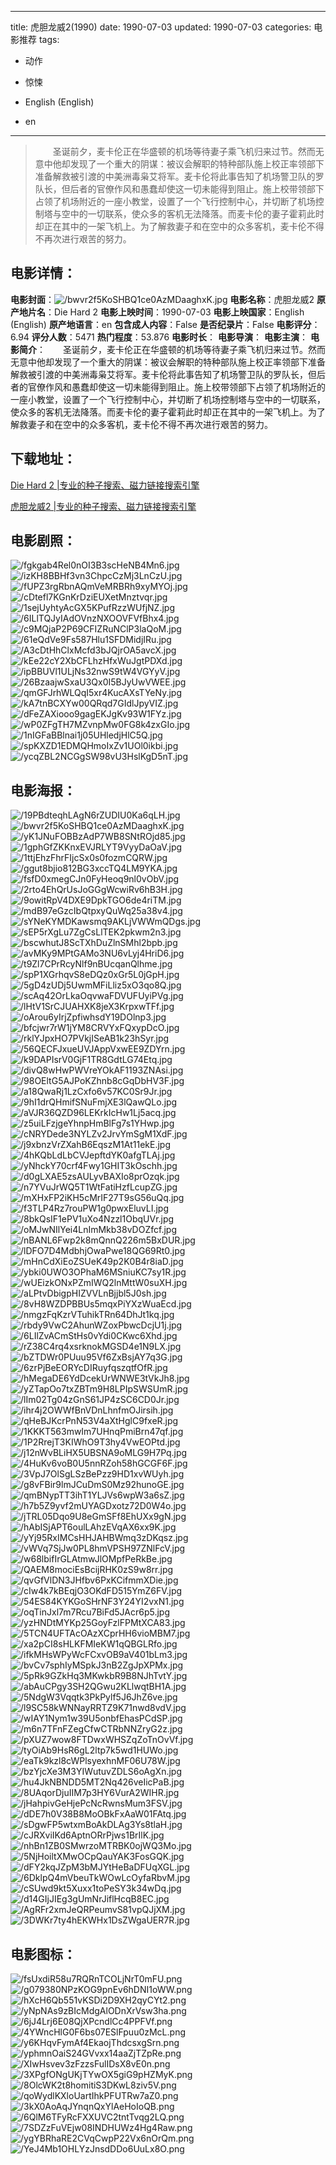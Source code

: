 
---
title: 虎胆龙威2(1990)
date: 1990-07-03
updated: 1990-07-03
categories: 电影推荐
tags:
- 动作
- 惊悚

- English (English)
- en
---


> 　　圣诞前夕，麦卡伦正在华盛顿的机场等待妻子乘飞机归来过节。然而无意中他却发现了一个重大的阴谋：被议会解职的特种部队施上校正率领部下准备解救被引渡的中美洲毒枭艾将军。麦卡伦将此事告知了机场警卫队的罗队长，但后者的官僚作风和愚蠢却使这一切未能得到阻止。施上校带领部下占领了机场附近的一座小教堂，设置了一个飞行控制中心，并切断了机场控制塔与空中的一切联系，使众多的客机无法降落。而麦卡伦的妻子霍莉此时却正在其中的一架飞机上。为了解救妻子和在空中的众多客机，麦卡伦不得不再次进行艰苦的努力。

## **电影详情**：

**电影封面**：<img src="https://image.tmdb.org/t/p/w200/bwvr2f5KoSHBQ1ce0AzMDaaghxK.jpg" alt="/bwvr2f5KoSHBQ1ce0AzMDaaghxK.jpg" title="/bwvr2f5KoSHBQ1ce0AzMDaaghxK.jpg">
**电影名称**：虎胆龙威2
**原产地片名**：Die Hard 2
**电影上映时间**：1990-07-03
**电影上映国家**：English (English)
**原产地语言**：en
**包含成人内容**：False
**是否纪录片**：False
**电影评分**：6.94
**评分人数**：5471
**热门程度**：53.876
**电影时长**：
**电影导演**：
**电影主演**：
**电影简介**：　　圣诞前夕，麦卡伦正在华盛顿的机场等待妻子乘飞机归来过节。然而无意中他却发现了一个重大的阴谋：被议会解职的特种部队施上校正率领部下准备解救被引渡的中美洲毒枭艾将军。麦卡伦将此事告知了机场警卫队的罗队长，但后者的官僚作风和愚蠢却使这一切未能得到阻止。施上校带领部下占领了机场附近的一座小教堂，设置了一个飞行控制中心，并切断了机场控制塔与空中的一切联系，使众多的客机无法降落。而麦卡伦的妻子霍莉此时却正在其中的一架飞机上。为了解救妻子和在空中的众多客机，麦卡伦不得不再次进行艰苦的努力。

## **下载地址**：
[Die Hard 2 |专业的种子搜索、磁力链接搜索引擎](https://movie.amd794.com:2083/?search=Die%20Hard%202&ordering=&mode=match_phrase&page_size=10&page=1)

[虎胆龙威2 |专业的种子搜索、磁力链接搜索引擎](https://movie.amd794.com:2083/?search=%E8%99%8E%E8%83%86%E9%BE%99%E5%A8%812&ordering=&mode=match_phrase&page_size=10&page=1)
 

## **电影剧照**：
<img src="https://image.tmdb.org/t/p/original/fgkgab4Rel0nOI3B3scHeNB4Mn6.jpg" alt="/fgkgab4Rel0nOI3B3scHeNB4Mn6.jpg" title="/fgkgab4Rel0nOI3B3scHeNB4Mn6.jpg"><img src="https://image.tmdb.org/t/p/original/izKH8BBHf3vn3ChpcCzMj3LnCzU.jpg" alt="/izKH8BBHf3vn3ChpcCzMj3LnCzU.jpg" title="/izKH8BBHf3vn3ChpcCzMj3LnCzU.jpg"><img src="https://image.tmdb.org/t/p/original/fUPZ3rgRbnAQmVeMRBRh9xyMYOj.jpg" alt="/fUPZ3rgRbnAQmVeMRBRh9xyMYOj.jpg" title="/fUPZ3rgRbnAQmVeMRBRh9xyMYOj.jpg"><img src="https://image.tmdb.org/t/p/original/cDtefl7KGnKrDziEUXetMnztvqr.jpg" alt="/cDtefl7KGnKrDziEUXetMnztvqr.jpg" title="/cDtefl7KGnKrDziEUXetMnztvqr.jpg"><img src="https://image.tmdb.org/t/p/original/1sejUyhtyAcGX5KPufRzzWUfjNZ.jpg" alt="/1sejUyhtyAcGX5KPufRzzWUfjNZ.jpg" title="/1sejUyhtyAcGX5KPufRzzWUfjNZ.jpg"><img src="https://image.tmdb.org/t/p/original/6ILlTQJyIAdOVnzNXOOVFVfBhx4.jpg" alt="/6ILlTQJyIAdOVnzNXOOVFVfBhx4.jpg" title="/6ILlTQJyIAdOVnzNXOOVFVfBhx4.jpg"><img src="https://image.tmdb.org/t/p/original/c9MQjaP2P69CFIZRuNClP3laQoM.jpg" alt="/c9MQjaP2P69CFIZRuNClP3laQoM.jpg" title="/c9MQjaP2P69CFIZRuNClP3laQoM.jpg"><img src="https://image.tmdb.org/t/p/original/61eQdVe9Fs587Hlu1SFDMidjIRu.jpg" alt="/61eQdVe9Fs587Hlu1SFDMidjIRu.jpg" title="/61eQdVe9Fs587Hlu1SFDMidjIRu.jpg"><img src="https://image.tmdb.org/t/p/original/A3cDtHhClxMcfd3bJQjrOA5avcX.jpg" alt="/A3cDtHhClxMcfd3bJQjrOA5avcX.jpg" title="/A3cDtHhClxMcfd3bJQjrOA5avcX.jpg"><img src="https://image.tmdb.org/t/p/original/kEe22cY2XbCFLhzHfxWuJgtPDXd.jpg" alt="/kEe22cY2XbCFLhzHfxWuJgtPDXd.jpg" title="/kEe22cY2XbCFLhzHfxWuJgtPDXd.jpg"><img src="https://image.tmdb.org/t/p/original/ipBBUVl1ULjNs32nwS9tW4VGYyV.jpg" alt="/ipBBUVl1ULjNs32nwS9tW4VGYyV.jpg" title="/ipBBUVl1ULjNs32nwS9tW4VGYyV.jpg"><img src="https://image.tmdb.org/t/p/original/26BzaajwSxaU3Qx0I5BJyUwVWEE.jpg" alt="/26BzaajwSxaU3Qx0I5BJyUwVWEE.jpg" title="/26BzaajwSxaU3Qx0I5BJyUwVWEE.jpg"><img src="https://image.tmdb.org/t/p/original/qmGFJrhWLQqI5xr4KucAXsTYeNy.jpg" alt="/qmGFJrhWLQqI5xr4KucAXsTYeNy.jpg" title="/qmGFJrhWLQqI5xr4KucAXsTYeNy.jpg"><img src="https://image.tmdb.org/t/p/original/kA7tnBCXYw00QRqd7GIdlJpyVIZ.jpg" alt="/kA7tnBCXYw00QRqd7GIdlJpyVIZ.jpg" title="/kA7tnBCXYw00QRqd7GIdlJpyVIZ.jpg"><img src="https://image.tmdb.org/t/p/original/dFeZAXiooo9gagEKJgKv93W1FYz.jpg" alt="/dFeZAXiooo9gagEKJgKv93W1FYz.jpg" title="/dFeZAXiooo9gagEKJgKv93W1FYz.jpg"><img src="https://image.tmdb.org/t/p/original/wP0ZFgTH7MZvnpMw0FG8k4zxGIo.jpg" alt="/wP0ZFgTH7MZvnpMw0FG8k4zxGIo.jpg" title="/wP0ZFgTH7MZvnpMw0FG8k4zxGIo.jpg"><img src="https://image.tmdb.org/t/p/original/1nIGFaBBlnai1j05UHledjHlC5Q.jpg" alt="/1nIGFaBBlnai1j05UHledjHlC5Q.jpg" title="/1nIGFaBBlnai1j05UHledjHlC5Q.jpg"><img src="https://image.tmdb.org/t/p/original/spKXZD1EDMQHmoIxZv1UOl0ikbi.jpg" alt="/spKXZD1EDMQHmoIxZv1UOl0ikbi.jpg" title="/spKXZD1EDMQHmoIxZv1UOl0ikbi.jpg"><img src="https://image.tmdb.org/t/p/original/ycqZBL2NCGgSW98vU3HslKgD5nT.jpg" alt="/ycqZBL2NCGgSW98vU3HslKgD5nT.jpg" title="/ycqZBL2NCGgSW98vU3HslKgD5nT.jpg">

## **电影海报**：
<img src="https://image.tmdb.org/t/p/original/19PBdteqhLAgN6rZUDIU0Ka6qLH.jpg" alt="/19PBdteqhLAgN6rZUDIU0Ka6qLH.jpg" title="/19PBdteqhLAgN6rZUDIU0Ka6qLH.jpg"><img src="https://image.tmdb.org/t/p/original/bwvr2f5KoSHBQ1ce0AzMDaaghxK.jpg" alt="/bwvr2f5KoSHBQ1ce0AzMDaaghxK.jpg" title="/bwvr2f5KoSHBQ1ce0AzMDaaghxK.jpg"><img src="https://image.tmdb.org/t/p/original/yK1JNuFOBBzAdP7WB8SNtROjd85.jpg" alt="/yK1JNuFOBBzAdP7WB8SNtROjd85.jpg" title="/yK1JNuFOBBzAdP7WB8SNtROjd85.jpg"><img src="https://image.tmdb.org/t/p/original/1gphGfZKKnxEVJRLYT9VyyDaOaV.jpg" alt="/1gphGfZKKnxEVJRLYT9VyyDaOaV.jpg" title="/1gphGfZKKnxEVJRLYT9VyyDaOaV.jpg"><img src="https://image.tmdb.org/t/p/original/1ttjEhzFhrFIjcSx0s0fozmCQRW.jpg" alt="/1ttjEhzFhrFIjcSx0s0fozmCQRW.jpg" title="/1ttjEhzFhrFIjcSx0s0fozmCQRW.jpg"><img src="https://image.tmdb.org/t/p/original/ggut8bjio812BG3xccTQ4LM9YKA.jpg" alt="/ggut8bjio812BG3xccTQ4LM9YKA.jpg" title="/ggut8bjio812BG3xccTQ4LM9YKA.jpg"><img src="https://image.tmdb.org/t/p/original/fsfD0xmegCJn0FyHeoq9nl0vObV.jpg" alt="/fsfD0xmegCJn0FyHeoq9nl0vObV.jpg" title="/fsfD0xmegCJn0FyHeoq9nl0vObV.jpg"><img src="https://image.tmdb.org/t/p/original/2rto4EhQrUsJoGGgWcwiRv6hB3H.jpg" alt="/2rto4EhQrUsJoGGgWcwiRv6hB3H.jpg" title="/2rto4EhQrUsJoGGgWcwiRv6hB3H.jpg"><img src="https://image.tmdb.org/t/p/original/9owitRpV4DXE9DpkTGO6de4riTM.jpg" alt="/9owitRpV4DXE9DpkTGO6de4riTM.jpg" title="/9owitRpV4DXE9DpkTGO6de4riTM.jpg"><img src="https://image.tmdb.org/t/p/original/mdB97eGzcIbQtpxyQuWq25a38v4.jpg" alt="/mdB97eGzcIbQtpxyQuWq25a38v4.jpg" title="/mdB97eGzcIbQtpxyQuWq25a38v4.jpg"><img src="https://image.tmdb.org/t/p/original/sYNeKYMDKawsmq9AKLjVWWmQDgs.jpg" alt="/sYNeKYMDKawsmq9AKLjVWWmQDgs.jpg" title="/sYNeKYMDKawsmq9AKLjVWWmQDgs.jpg"><img src="https://image.tmdb.org/t/p/original/sEP5rXgLu7ZgCsLlTEK2pkwm2n3.jpg" alt="/sEP5rXgLu7ZgCsLlTEK2pkwm2n3.jpg" title="/sEP5rXgLu7ZgCsLlTEK2pkwm2n3.jpg"><img src="https://image.tmdb.org/t/p/original/bscwhutJ8ScTXhDuZlnSMhl2bpb.jpg" alt="/bscwhutJ8ScTXhDuZlnSMhl2bpb.jpg" title="/bscwhutJ8ScTXhDuZlnSMhl2bpb.jpg"><img src="https://image.tmdb.org/t/p/original/avMKy9MPtGAMo3NU6vLyj4HriD6.jpg" alt="/avMKy9MPtGAMo3NU6vLyj4HriD6.jpg" title="/avMKy9MPtGAMo3NU6vLyj4HriD6.jpg"><img src="https://image.tmdb.org/t/p/original/t9Zl7CPrRcyNlf9nBUcqanQlhme.jpg" alt="/t9Zl7CPrRcyNlf9nBUcqanQlhme.jpg" title="/t9Zl7CPrRcyNlf9nBUcqanQlhme.jpg"><img src="https://image.tmdb.org/t/p/original/spP1XGrhqvS8eDQz0xGr5L0jGpH.jpg" alt="/spP1XGrhqvS8eDQz0xGr5L0jGpH.jpg" title="/spP1XGrhqvS8eDQz0xGr5L0jGpH.jpg"><img src="https://image.tmdb.org/t/p/original/5gD4zUDj5UwmMFiLliz5xO3qo8Q.jpg" alt="/5gD4zUDj5UwmMFiLliz5xO3qo8Q.jpg" title="/5gD4zUDj5UwmMFiLliz5xO3qo8Q.jpg"><img src="https://image.tmdb.org/t/p/original/scAq42OrLkaOqvwaFDVUFUyiPVg.jpg" alt="/scAq42OrLkaOqvwaFDVUFUyiPVg.jpg" title="/scAq42OrLkaOqvwaFDVUFUyiPVg.jpg"><img src="https://image.tmdb.org/t/p/original/lHtV1SrCJUAHXK8jeX3KrpxwTFf.jpg" alt="/lHtV1SrCJUAHXK8jeX3KrpxwTFf.jpg" title="/lHtV1SrCJUAHXK8jeX3KrpxwTFf.jpg"><img src="https://image.tmdb.org/t/p/original/oArou6yIrjZpfiwhsdY19DOlnp3.jpg" alt="/oArou6yIrjZpfiwhsdY19DOlnp3.jpg" title="/oArou6yIrjZpfiwhsdY19DOlnp3.jpg"><img src="https://image.tmdb.org/t/p/original/bfcjwr7rW1jYM8CRVYxFQxypDcO.jpg" alt="/bfcjwr7rW1jYM8CRVYxFQxypDcO.jpg" title="/bfcjwr7rW1jYM8CRVYxFQxypDcO.jpg"><img src="https://image.tmdb.org/t/p/original/rklYJpxHO7PVkjISeAB1k23hSyr.jpg" alt="/rklYJpxHO7PVkjISeAB1k23hSyr.jpg" title="/rklYJpxHO7PVkjISeAB1k23hSyr.jpg"><img src="https://image.tmdb.org/t/p/original/56QECFJxueUVJAppVxwEE9ZDYrn.jpg" alt="/56QECFJxueUVJAppVxwEE9ZDYrn.jpg" title="/56QECFJxueUVJAppVxwEE9ZDYrn.jpg"><img src="https://image.tmdb.org/t/p/original/k9DAPIsrV0GjF1TR8GdtLG74Etq.jpg" alt="/k9DAPIsrV0GjF1TR8GdtLG74Etq.jpg" title="/k9DAPIsrV0GjF1TR8GdtLG74Etq.jpg"><img src="https://image.tmdb.org/t/p/original/divQ8wHwPWVreYOkAF1193ZNAsi.jpg" alt="/divQ8wHwPWVreYOkAF1193ZNAsi.jpg" title="/divQ8wHwPWVreYOkAF1193ZNAsi.jpg"><img src="https://image.tmdb.org/t/p/original/98OEltG5AJPoKZhnb8cGqDbHV3F.jpg" alt="/98OEltG5AJPoKZhnb8cGqDbHV3F.jpg" title="/98OEltG5AJPoKZhnb8cGqDbHV3F.jpg"><img src="https://image.tmdb.org/t/p/original/a18QwaRj1LzCxfo6v57KC0Sr9Jr.jpg" alt="/a18QwaRj1LzCxfo6v57KC0Sr9Jr.jpg" title="/a18QwaRj1LzCxfo6v57KC0Sr9Jr.jpg"><img src="https://image.tmdb.org/t/p/original/9hI1drQHmifSNuFmjXE3lQawQLo.jpg" alt="/9hI1drQHmifSNuFmjXE3lQawQLo.jpg" title="/9hI1drQHmifSNuFmjXE3lQawQLo.jpg"><img src="https://image.tmdb.org/t/p/original/aVJR36QZD96LEKrkIcHw1Lj5acq.jpg" alt="/aVJR36QZD96LEKrkIcHw1Lj5acq.jpg" title="/aVJR36QZD96LEKrkIcHw1Lj5acq.jpg"><img src="https://image.tmdb.org/t/p/original/z5uiLFzjgeYhnpHmBlFg7s1YHwp.jpg" alt="/z5uiLFzjgeYhnpHmBlFg7s1YHwp.jpg" title="/z5uiLFzjgeYhnpHmBlFg7s1YHwp.jpg"><img src="https://image.tmdb.org/t/p/original/cNRYDede3NYLZv2JrvYmSgM1XdF.jpg" alt="/cNRYDede3NYLZv2JrvYmSgM1XdF.jpg" title="/cNRYDede3NYLZv2JrvYmSgM1XdF.jpg"><img src="https://image.tmdb.org/t/p/original/j9xbnzVrZXahB6EqszM1At11ekE.jpg" alt="/j9xbnzVrZXahB6EqszM1At11ekE.jpg" title="/j9xbnzVrZXahB6EqszM1At11ekE.jpg"><img src="https://image.tmdb.org/t/p/original/4hKQbLdLbCVJepftdYK0afgTLAj.jpg" alt="/4hKQbLdLbCVJepftdYK0afgTLAj.jpg" title="/4hKQbLdLbCVJepftdYK0afgTLAj.jpg"><img src="https://image.tmdb.org/t/p/original/yNhckY70crf4Fwy1GHIT3kOschh.jpg" alt="/yNhckY70crf4Fwy1GHIT3kOschh.jpg" title="/yNhckY70crf4Fwy1GHIT3kOschh.jpg"><img src="https://image.tmdb.org/t/p/original/d0gLXAE5zsAULyvBAXIo8prOzqk.jpg" alt="/d0gLXAE5zsAULyvBAXIo8prOzqk.jpg" title="/d0gLXAE5zsAULyvBAXIo8prOzqk.jpg"><img src="https://image.tmdb.org/t/p/original/n7YVuJrWQ5T1WtFatiHzfLcupZG.jpg" alt="/n7YVuJrWQ5T1WtFatiHzfLcupZG.jpg" title="/n7YVuJrWQ5T1WtFatiHzfLcupZG.jpg"><img src="https://image.tmdb.org/t/p/original/mXHxFP2iKH5cMrIF27T9sG56uQq.jpg" alt="/mXHxFP2iKH5cMrIF27T9sG56uQq.jpg" title="/mXHxFP2iKH5cMrIF27T9sG56uQq.jpg"><img src="https://image.tmdb.org/t/p/original/f3TLP4Rz7rouPW1g0pwxEluvLI.jpg" alt="/f3TLP4Rz7rouPW1g0pwxEluvLI.jpg" title="/f3TLP4Rz7rouPW1g0pwxEluvLI.jpg"><img src="https://image.tmdb.org/t/p/original/8bkQsIF1ePV1uXo4Nzzl1ObqUVr.jpg" alt="/8bkQsIF1ePV1uXo4Nzzl1ObqUVr.jpg" title="/8bkQsIF1ePV1uXo4Nzzl1ObqUVr.jpg"><img src="https://image.tmdb.org/t/p/original/oMJwNIlYei4LnImMkb38vDOZfcf.jpg" alt="/oMJwNIlYei4LnImMkb38vDOZfcf.jpg" title="/oMJwNIlYei4LnImMkb38vDOZfcf.jpg"><img src="https://image.tmdb.org/t/p/original/nBANL6Fwp2k8mQnnQ226m5BxDUR.jpg" alt="/nBANL6Fwp2k8mQnnQ226m5BxDUR.jpg" title="/nBANL6Fwp2k8mQnnQ226m5BxDUR.jpg"><img src="https://image.tmdb.org/t/p/original/lDFO7D4MdbhjOwaPwe18QG69Rt0.jpg" alt="/lDFO7D4MdbhjOwaPwe18QG69Rt0.jpg" title="/lDFO7D4MdbhjOwaPwe18QG69Rt0.jpg"><img src="https://image.tmdb.org/t/p/original/mHnCdXiEoZSUeK49p2K0B4r8iaD.jpg" alt="/mHnCdXiEoZSUeK49p2K0B4r8iaD.jpg" title="/mHnCdXiEoZSUeK49p2K0B4r8iaD.jpg"><img src="https://image.tmdb.org/t/p/original/ybki0UWO3OPhaM6MSniuKC7sy1R.jpg" alt="/ybki0UWO3OPhaM6MSniuKC7sy1R.jpg" title="/ybki0UWO3OPhaM6MSniuKC7sy1R.jpg"><img src="https://image.tmdb.org/t/p/original/wUEizkONxPZmIWQ2lnMttW0suXH.jpg" alt="/wUEizkONxPZmIWQ2lnMttW0suXH.jpg" title="/wUEizkONxPZmIWQ2lnMttW0suXH.jpg"><img src="https://image.tmdb.org/t/p/original/aLPtvDbigpHIZVVLnBjjbl5J0sh.jpg" alt="/aLPtvDbigpHIZVVLnBjjbl5J0sh.jpg" title="/aLPtvDbigpHIZVVLnBjjbl5J0sh.jpg"><img src="https://image.tmdb.org/t/p/original/8vH8WZDPBBUs5mqxPiYXzWuaEcd.jpg" alt="/8vH8WZDPBBUs5mqxPiYXzWuaEcd.jpg" title="/8vH8WZDPBBUs5mqxPiYXzWuaEcd.jpg"><img src="https://image.tmdb.org/t/p/original/nmgzFqKzrVTuhikTRn64DhJt1kq.jpg" alt="/nmgzFqKzrVTuhikTRn64DhJt1kq.jpg" title="/nmgzFqKzrVTuhikTRn64DhJt1kq.jpg"><img src="https://image.tmdb.org/t/p/original/rbdy9VwC2AhunWZoxPbwcDcjU1j.jpg" alt="/rbdy9VwC2AhunWZoxPbwcDcjU1j.jpg" title="/rbdy9VwC2AhunWZoxPbwcDcjU1j.jpg"><img src="https://image.tmdb.org/t/p/original/6LIlZvACmStHs0vYdi0CKwc6Xhd.jpg" alt="/6LIlZvACmStHs0vYdi0CKwc6Xhd.jpg" title="/6LIlZvACmStHs0vYdi0CKwc6Xhd.jpg"><img src="https://image.tmdb.org/t/p/original/rZ38C4rq4xsrknokMGSD4e1N9LX.jpg" alt="/rZ38C4rq4xsrknokMGSD4e1N9LX.jpg" title="/rZ38C4rq4xsrknokMGSD4e1N9LX.jpg"><img src="https://image.tmdb.org/t/p/original/bZTDWr0PUuu95Vf6ZxBsjAY7q3G.jpg" alt="/bZTDWr0PUuu95Vf6ZxBsjAY7q3G.jpg" title="/bZTDWr0PUuu95Vf6ZxBsjAY7q3G.jpg"><img src="https://image.tmdb.org/t/p/original/6zrPjBeEORYcDIRuyfqszqtfOfR.jpg" alt="/6zrPjBeEORYcDIRuyfqszqtfOfR.jpg" title="/6zrPjBeEORYcDIRuyfqszqtfOfR.jpg"><img src="https://image.tmdb.org/t/p/original/hMegaDE6YdDcekUrWNWE3tVkJh8.jpg" alt="/hMegaDE6YdDcekUrWNWE3tVkJh8.jpg" title="/hMegaDE6YdDcekUrWNWE3tVkJh8.jpg"><img src="https://image.tmdb.org/t/p/original/yZTapOo7txZBTm9H8LPIpSWSUmR.jpg" alt="/yZTapOo7txZBTm9H8LPIpSWSUmR.jpg" title="/yZTapOo7txZBTm9H8LPIpSWSUmR.jpg"><img src="https://image.tmdb.org/t/p/original/lIm02Tg04zGnS61JP4zSC6CD0Jr.jpg" alt="/lIm02Tg04zGnS61JP4zSC6CD0Jr.jpg" title="/lIm02Tg04zGnS61JP4zSC6CD0Jr.jpg"><img src="https://image.tmdb.org/t/p/original/ihr4j2OWWfBnVDnLhnfmOJirsih.jpg" alt="/ihr4j2OWWfBnVDnLhnfmOJirsih.jpg" title="/ihr4j2OWWfBnVDnLhnfmOJirsih.jpg"><img src="https://image.tmdb.org/t/p/original/qHeBJKcrPnN53V4aXtHglC9fxeR.jpg" alt="/qHeBJKcrPnN53V4aXtHglC9fxeR.jpg" title="/qHeBJKcrPnN53V4aXtHglC9fxeR.jpg"><img src="https://image.tmdb.org/t/p/original/1KKKT563mwIm7UHnqPmiBrn47qf.jpg" alt="/1KKKT563mwIm7UHnqPmiBrn47qf.jpg" title="/1KKKT563mwIm7UHnqPmiBrn47qf.jpg"><img src="https://image.tmdb.org/t/p/original/1P2RrejT3KIWhO9T3hy4VwEOPtd.jpg" alt="/1P2RrejT3KIWhO9T3hy4VwEOPtd.jpg" title="/1P2RrejT3KIWhO9T3hy4VwEOPtd.jpg"><img src="https://image.tmdb.org/t/p/original/j12nWvBLiHX5UBSNA9oMLG9H7Pq.jpg" alt="/j12nWvBLiHX5UBSNA9oMLG9H7Pq.jpg" title="/j12nWvBLiHX5UBSNA9oMLG9H7Pq.jpg"><img src="https://image.tmdb.org/t/p/original/4HuKv6voB0U5nnRZoh58hGCGF6F.jpg" alt="/4HuKv6voB0U5nnRZoh58hGCGF6F.jpg" title="/4HuKv6voB0U5nnRZoh58hGCGF6F.jpg"><img src="https://image.tmdb.org/t/p/original/3VpJ7OlSgLSzBePzz9HD1xvWUyh.jpg" alt="/3VpJ7OlSgLSzBePzz9HD1xvWUyh.jpg" title="/3VpJ7OlSgLSzBePzz9HD1xvWUyh.jpg"><img src="https://image.tmdb.org/t/p/original/g8vFBir9lmJCuDmS0Mz92hunoGE.jpg" alt="/g8vFBir9lmJCuDmS0Mz92hunoGE.jpg" title="/g8vFBir9lmJCuDmS0Mz92hunoGE.jpg"><img src="https://image.tmdb.org/t/p/original/qmBNypTT3ihT1YLJVs6wpW3a6sZ.jpg" alt="/qmBNypTT3ihT1YLJVs6wpW3a6sZ.jpg" title="/qmBNypTT3ihT1YLJVs6wpW3a6sZ.jpg"><img src="https://image.tmdb.org/t/p/original/h7b5Z9yvf2mUYAGDxotz72D0W4o.jpg" alt="/h7b5Z9yvf2mUYAGDxotz72D0W4o.jpg" title="/h7b5Z9yvf2mUYAGDxotz72D0W4o.jpg"><img src="https://image.tmdb.org/t/p/original/jTRL05Dqo9U8eGmSFf8EhUXx9gN.jpg" alt="/jTRL05Dqo9U8eGmSFf8EhUXx9gN.jpg" title="/jTRL05Dqo9U8eGmSFf8EhUXx9gN.jpg"><img src="https://image.tmdb.org/t/p/original/hAbISjAPT6oulLAhzEVqAX6xx9K.jpg" alt="/hAbISjAPT6oulLAhzEVqAX6xx9K.jpg" title="/hAbISjAPT6oulLAhzEVqAX6xx9K.jpg"><img src="https://image.tmdb.org/t/p/original/yYj95RxIMCsHHJAHBWmq3zDKqsz.jpg" alt="/yYj95RxIMCsHHJAHBWmq3zDKqsz.jpg" title="/yYj95RxIMCsHHJAHBWmq3zDKqsz.jpg"><img src="https://image.tmdb.org/t/p/original/vWVq7SjJw0PL8hmVPSH97ZNlFcV.jpg" alt="/vWVq7SjJw0PL8hmVPSH97ZNlFcV.jpg" title="/vWVq7SjJw0PL8hmVPSH97ZNlFcV.jpg"><img src="https://image.tmdb.org/t/p/original/w68lbifIrGLAtmwJlOMpfPeRkBe.jpg" alt="/w68lbifIrGLAtmwJlOMpfPeRkBe.jpg" title="/w68lbifIrGLAtmwJlOMpfPeRkBe.jpg"><img src="https://image.tmdb.org/t/p/original/QAEM8mociEsBcijRHK0zS9w8rr.jpg" alt="/QAEM8mociEsBcijRHK0zS9w8rr.jpg" title="/QAEM8mociEsBcijRHK0zS9w8rr.jpg"><img src="https://image.tmdb.org/t/p/original/qvGfVlDN3JHfbv6PxKCifmmXDie.jpg" alt="/qvGfVlDN3JHfbv6PxKCifmmXDie.jpg" title="/qvGfVlDN3JHfbv6PxKCifmmXDie.jpg"><img src="https://image.tmdb.org/t/p/original/cIw4k7kBEqjO3OKdFD515YmZ6FV.jpg" alt="/cIw4k7kBEqjO3OKdFD515YmZ6FV.jpg" title="/cIw4k7kBEqjO3OKdFD515YmZ6FV.jpg"><img src="https://image.tmdb.org/t/p/original/54ES84KYKGoSHrNF3Y24YI2vxN1.jpg" alt="/54ES84KYKGoSHrNF3Y24YI2vxN1.jpg" title="/54ES84KYKGoSHrNF3Y24YI2vxN1.jpg"><img src="https://image.tmdb.org/t/p/original/oqTinJxl7m7Rcu7BiFd5JAcr6p5.jpg" alt="/oqTinJxl7m7Rcu7BiFd5JAcr6p5.jpg" title="/oqTinJxl7m7Rcu7BiFd5JAcr6p5.jpg"><img src="https://image.tmdb.org/t/p/original/yzHNDtMYKp25GoyFzlFPMtXCA83.jpg" alt="/yzHNDtMYKp25GoyFzlFPMtXCA83.jpg" title="/yzHNDtMYKp25GoyFzlFPMtXCA83.jpg"><img src="https://image.tmdb.org/t/p/original/5TCN4UFTAcOAzXCprHH6vioMBM7.jpg" alt="/5TCN4UFTAcOAzXCprHH6vioMBM7.jpg" title="/5TCN4UFTAcOAzXCprHH6vioMBM7.jpg"><img src="https://image.tmdb.org/t/p/original/xa2pCI8sHLKFMIeKW1qQBGLRfo.jpg" alt="/xa2pCI8sHLKFMIeKW1qQBGLRfo.jpg" title="/xa2pCI8sHLKFMIeKW1qQBGLRfo.jpg"><img src="https://image.tmdb.org/t/p/original/ifkMHsWPyWcFCxvOB9aV401bLm3.jpg" alt="/ifkMHsWPyWcFCxvOB9aV401bLm3.jpg" title="/ifkMHsWPyWcFCxvOB9aV401bLm3.jpg"><img src="https://image.tmdb.org/t/p/original/bvCv7sphIyMSpkJ3nB2ZgJpXPMx.jpg" alt="/bvCv7sphIyMSpkJ3nB2ZgJpXPMx.jpg" title="/bvCv7sphIyMSpkJ3nB2ZgJpXPMx.jpg"><img src="https://image.tmdb.org/t/p/original/5pRk9GZkHq3MKwkbR9B8NJhTvtY.jpg" alt="/5pRk9GZkHq3MKwkbR9B8NJhTvtY.jpg" title="/5pRk9GZkHq3MKwkbR9B8NJhTvtY.jpg"><img src="https://image.tmdb.org/t/p/original/abAuCPgy3SH2QGwu2KLlwqtBH1A.jpg" alt="/abAuCPgy3SH2QGwu2KLlwqtBH1A.jpg" title="/abAuCPgy3SH2QGwu2KLlwqtBH1A.jpg"><img src="https://image.tmdb.org/t/p/original/5NdgW3Vqqtk3PkPylf5J6JhZ6ve.jpg" alt="/5NdgW3Vqqtk3PkPylf5J6JhZ6ve.jpg" title="/5NdgW3Vqqtk3PkPylf5J6JhZ6ve.jpg"><img src="https://image.tmdb.org/t/p/original/l9SC58kWNNayRRTZ9K71nwd8vdV.jpg" alt="/l9SC58kWNNayRRTZ9K71nwd8vdV.jpg" title="/l9SC58kWNNayRRTZ9K71nwd8vdV.jpg"><img src="https://image.tmdb.org/t/p/original/wIAY1Nym1w39U5onbfEhasPCdSP.jpg" alt="/wIAY1Nym1w39U5onbfEhasPCdSP.jpg" title="/wIAY1Nym1w39U5onbfEhasPCdSP.jpg"><img src="https://image.tmdb.org/t/p/original/m6n7TFnFZegCfwCTRbNNZryG2z.jpg" alt="/m6n7TFnFZegCfwCTRbNNZryG2z.jpg" title="/m6n7TFnFZegCfwCTRbNNZryG2z.jpg"><img src="https://image.tmdb.org/t/p/original/pXUZ7wow8FTDwxWHSZqZoTnOvVf.jpg" alt="/pXUZ7wow8FTDwxWHSZqZoTnOvVf.jpg" title="/pXUZ7wow8FTDwxWHSZqZoTnOvVf.jpg"><img src="https://image.tmdb.org/t/p/original/tyOiAb9HsR6gL2ltp7k5wd1HUWo.jpg" alt="/tyOiAb9HsR6gL2ltp7k5wd1HUWo.jpg" title="/tyOiAb9HsR6gL2ltp7k5wd1HUWo.jpg"><img src="https://image.tmdb.org/t/p/original/eaTk9kzl8cWPlsyexhnMF06U78W.jpg" alt="/eaTk9kzl8cWPlsyexhnMF06U78W.jpg" title="/eaTk9kzl8cWPlsyexhnMF06U78W.jpg"><img src="https://image.tmdb.org/t/p/original/bzYjcXe3M3YIWutuvZDLS6oAgXn.jpg" alt="/bzYjcXe3M3YIWutuvZDLS6oAgXn.jpg" title="/bzYjcXe3M3YIWutuvZDLS6oAgXn.jpg"><img src="https://image.tmdb.org/t/p/original/hu4JkNBNDD5MT2Nq426veIicPaB.jpg" alt="/hu4JkNBNDD5MT2Nq426veIicPaB.jpg" title="/hu4JkNBNDD5MT2Nq426veIicPaB.jpg"><img src="https://image.tmdb.org/t/p/original/8UAqorDjuIIM7p3HY6VurA2WIHR.jpg" alt="/8UAqorDjuIIM7p3HY6VurA2WIHR.jpg" title="/8UAqorDjuIIM7p3HY6VurA2WIHR.jpg"><img src="https://image.tmdb.org/t/p/original/jHahpivGeHjePcNcRwnsMum3FSV.jpg" alt="/jHahpivGeHjePcNcRwnsMum3FSV.jpg" title="/jHahpivGeHjePcNcRwnsMum3FSV.jpg"><img src="https://image.tmdb.org/t/p/original/dDE7h0V38B8MoOBkFxAaW01FAtq.jpg" alt="/dDE7h0V38B8MoOBkFxAaW01FAtq.jpg" title="/dDE7h0V38B8MoOBkFxAaW01FAtq.jpg"><img src="https://image.tmdb.org/t/p/original/sDgwFP5wtxmBoAkDLAg3Ys8tlaH.jpg" alt="/sDgwFP5wtxmBoAkDLAg3Ys8tlaH.jpg" title="/sDgwFP5wtxmBoAkDLAg3Ys8tlaH.jpg"><img src="https://image.tmdb.org/t/p/original/cJRXviIKd6AptnORrPjws1BrIlK.jpg" alt="/cJRXviIKd6AptnORrPjws1BrIlK.jpg" title="/cJRXviIKd6AptnORrPjws1BrIlK.jpg"><img src="https://image.tmdb.org/t/p/original/nhBn1ZB0SMwrzoMTRBK0ojWQ3Mo.jpg" alt="/nhBn1ZB0SMwrzoMTRBK0ojWQ3Mo.jpg" title="/nhBn1ZB0SMwrzoMTRBK0ojWQ3Mo.jpg"><img src="https://image.tmdb.org/t/p/original/5NjHoiltXMwOCpQauYAK3FosGQK.jpg" alt="/5NjHoiltXMwOCpQauYAK3FosGQK.jpg" title="/5NjHoiltXMwOCpQauYAK3FosGQK.jpg"><img src="https://image.tmdb.org/t/p/original/dFY2kqJZpM3bMJYtHeBaDFUqXGL.jpg" alt="/dFY2kqJZpM3bMJYtHeBaDFUqXGL.jpg" title="/dFY2kqJZpM3bMJYtHeBaDFUqXGL.jpg"><img src="https://image.tmdb.org/t/p/original/6DklpQ4mVbeuTkWOwLcOyfaRbvM.jpg" alt="/6DklpQ4mVbeuTkWOwLcOyfaRbvM.jpg" title="/6DklpQ4mVbeuTkWOwLcOyfaRbvM.jpg"><img src="https://image.tmdb.org/t/p/original/cSUwd9kt5Xuxx1toPeSY3k34wDq.jpg" alt="/cSUwd9kt5Xuxx1toPeSY3k34wDq.jpg" title="/cSUwd9kt5Xuxx1toPeSY3k34wDq.jpg"><img src="https://image.tmdb.org/t/p/original/d14GIjJIEg3gUmNrJiflHcqB8EC.jpg" alt="/d14GIjJIEg3gUmNrJiflHcqB8EC.jpg" title="/d14GIjJIEg3gUmNrJiflHcqB8EC.jpg"><img src="https://image.tmdb.org/t/p/original/AgRFr2xmJeQRPeumvS81vpQJjXM.jpg" alt="/AgRFr2xmJeQRPeumvS81vpQJjXM.jpg" title="/AgRFr2xmJeQRPeumvS81vpQJjXM.jpg"><img src="https://image.tmdb.org/t/p/original/3DWKr7ty4hEKWHx1DsZWgaUER7R.jpg" alt="/3DWKr7ty4hEKWHx1DsZWgaUER7R.jpg" title="/3DWKr7ty4hEKWHx1DsZWgaUER7R.jpg">

## **电影图标**：
<img src="https://image.tmdb.org/t/p/original/fsUxdiR58u7RQRnTCOLjNrT0mFU.png" alt="/fsUxdiR58u7RQRnTCOLjNrT0mFU.png" title="/fsUxdiR58u7RQRnTCOLjNrT0mFU.png"><img src="https://image.tmdb.org/t/p/original/g079380NPzKOG9pnEv6hDNI1oWW.png" alt="/g079380NPzKOG9pnEv6hDNI1oWW.png" title="/g079380NPzKOG9pnEv6hDNI1oWW.png"><img src="https://image.tmdb.org/t/p/original/hXcH6Qb551vKSDi2D9XH2qyCYt2.png" alt="/hXcH6Qb551vKSDi2D9XH2qyCYt2.png" title="/hXcH6Qb551vKSDi2D9XH2qyCYt2.png"><img src="https://image.tmdb.org/t/p/original/yNpNAs9zBIcMdgAlODnXrVsw3ha.png" alt="/yNpNAs9zBIcMdgAlODnXrVsw3ha.png" title="/yNpNAs9zBIcMdgAlODnXrVsw3ha.png"><img src="https://image.tmdb.org/t/p/original/6jJ4Lrj6E08QjXPcndlCc4PPFVf.png" alt="/6jJ4Lrj6E08QjXPcndlCc4PPFVf.png" title="/6jJ4Lrj6E08QjXPcndlCc4PPFVf.png"><img src="https://image.tmdb.org/t/p/original/4YWncHlG0F6bs07ESlFpuu0zMcL.png" alt="/4YWncHlG0F6bs07ESlFpuu0zMcL.png" title="/4YWncHlG0F6bs07ESlFpuu0zMcL.png"><img src="https://image.tmdb.org/t/p/original/y6KHqvFymAf4EkaojThdcsxgSrn.png" alt="/y6KHqvFymAf4EkaojThdcsxgSrn.png" title="/y6KHqvFymAf4EkaojThdcsxgSrn.png"><img src="https://image.tmdb.org/t/p/original/yphmnOaiS24GVvxx14aaZjTZpRe.png" alt="/yphmnOaiS24GVvxx14aaZjTZpRe.png" title="/yphmnOaiS24GVvxx14aaZjTZpRe.png"><img src="https://image.tmdb.org/t/p/original/XIwHsvev3zFzzsFulIDsX8vE0n.png" alt="/XIwHsvev3zFzzsFulIDsX8vE0n.png" title="/XIwHsvev3zFzzsFulIDsX8vE0n.png"><img src="https://image.tmdb.org/t/p/original/3XPgfONgUKjTYwOX5giG9pHZMyK.png" alt="/3XPgfONgUKjTYwOX5giG9pHZMyK.png" title="/3XPgfONgUKjTYwOX5giG9pHZMyK.png"><img src="https://image.tmdb.org/t/p/original/8OlcWK2t8homitiS3DKwL8ziv5V.png" alt="/8OlcWK2t8homitiS3DKwL8ziv5V.png" title="/8OlcWK2t8homitiS3DKwL8ziv5V.png"><img src="https://image.tmdb.org/t/p/original/qoWydlKXloUartIhkPFUTRw7aZ0.png" alt="/qoWydlKXloUartIhkPFUTRw7aZ0.png" title="/qoWydlKXloUartIhkPFUTRw7aZ0.png"><img src="https://image.tmdb.org/t/p/original/3kX0AoAqJYnqnQxYlAeHoIoQB.png" alt="/3kX0AoAqJYnqnQxYlAeHoIoQB.png" title="/3kX0AoAqJYnqnQxYlAeHoIoQB.png"><img src="https://image.tmdb.org/t/p/original/6QlM6TFyRcFXXUVC2tntTvqg2LQ.png" alt="/6QlM6TFyRcFXXUVC2tntTvqg2LQ.png" title="/6QlM6TFyRcFXXUVC2tntTvqg2LQ.png"><img src="https://image.tmdb.org/t/p/original/7SDZzFuVEjw08INDHUWz4Hg4Raw.png" alt="/7SDZzFuVEjw08INDHUWz4Hg4Raw.png" title="/7SDZzFuVEjw08INDHUWz4Hg4Raw.png"><img src="https://image.tmdb.org/t/p/original/ygYBRhaRE2CVqCwpP22Vx6nOrQm.png" alt="/ygYBRhaRE2CVqCwpP22Vx6nOrQm.png" title="/ygYBRhaRE2CVqCwpP22Vx6nOrQm.png"><img src="https://image.tmdb.org/t/p/original/YeJ4Mb1OHLYzJnsdDDo6UuLx8O.png" alt="/YeJ4Mb1OHLYzJnsdDDo6UuLx8O.png" title="/YeJ4Mb1OHLYzJnsdDDo6UuLx8O.png">
